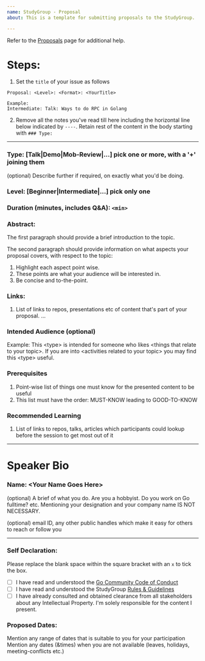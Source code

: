 ```yaml
---
name: StudyGroup - Proposal
about: This is a template for submitting proposals to the StudyGroup.

---
```


Refer to the [Proposals](https://github.com/golangindia/StudyGroup/blob/master/PROPOSALS.md) page for additional help.

# Steps:

1. Set the `title` of your issue as follows
```
Proposal: <Level>: <Format>: <YourTitle>

Example:
Intermediate: Talk: Ways to do RPC in Golang
```
2. Remove all the notes you've read till here including the horizontal line below indicated by `----`. Retain rest of the content in the body starting with `### Type:`

----

### Type: [Talk|Demo|Mob-Review|...] pick one or more, with a '+' joining them
(optional) Describe further if required, on exactly what you'd be doing.

### Level: [Beginner|Intermediate|...] pick only one

### Duration (minutes, includes Q&A): `<min>`

### Abstract:

The first paragraph should provide a brief introduction to the topic.

The second paragraph should provide information on what aspects your proposal covers, with respect to the topic:
1. Highlight each aspect point wise.
2. These points are what your audience will be interested in.
3. Be concise and to-the-point.

### Links:
1. List of links to repos, presentations etc of content that's part of your proposal.
...

### Intended Audience (optional)
Example: This \<type\> is intended for someone who likes \<things that relate to your topic\>. If you are into \<activities related to your topic\> you may find this \<type\> useful.

### Prerequisites
1. Point-wise list of things one must know for the presented content to be useful
2. This list must have the order: MUST-KNOW leading to GOOD-TO-KNOW

### Recommended Learning
1. List of links to repos, talks, articles which participants could lookup before the session to get most out of it

----

# Speaker Bio

### Name: \<Your Name Goes Here\>

(optional) A brief of what you do. Are you a hobbyist. Do you work on Go fulltime? etc.
Mentioning your designation and your company name IS NOT NECESSARY.

(optional) email ID, any other public handles which make it easy for others to reach or follow you

----

### Self Declaration:
Please replace the blank space within the square bracket with an `x` to tick the box.

- [ ] I have read and understood the [Go Community Code of Conduct](https://golang.org/conduct)
- [ ] I have read and understood the StudyGroup [Rules & Guidelines](https://github.com/golangindia/StudyGroup/blob/master/RULES_AND_GUIDELINES.md)
- [ ] I have already consulted and obtained clearance from all stakeholders about any Intellectual Property. I'm solely responsible for the content I present.

### Proposed Dates:
Mention any range of dates that is suitable to you for your participation
Mention any dates (&times) when you are not available (leaves, holidays, meeting-conflicts etc.)
